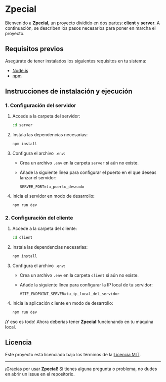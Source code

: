 # Zpecial

Bienvenido a **Zpecial**, un proyecto dividido en dos partes: **client** y **server**. A continuación, se describen los pasos necesarios para poner en marcha el proyecto.

## Requisitos previos

Asegúrate de tener instalados los siguientes requisitos en tu sistema:

- [Node.js](https://nodejs.org/)
- [npm](https://www.npmjs.com/)

## Instrucciones de instalación y ejecución

### 1. Configuración del servidor

1. Accede a la carpeta del servidor:

    ```bash
    cd server
    ```

2. Instala las dependencias necesarias:

    ```bash
    npm install
    ```

3. Configura el archivo `.env`:

    - Crea un archivo `.env` en la carpeta `server` si aún no existe.
    - Añade la siguiente línea para configurar el puerto en el que deseas lanzar el servidor:

      ```env
      SERVER_PORT=tu_puerto_deseado
      ```

4. Inicia el servidor en modo de desarrollo:

    ```bash
    npm run dev
    ```

### 2. Configuración del cliente

1. Accede a la carpeta del cliente:

    ```bash
    cd client
    ```

2. Instala las dependencias necesarias:

    ```bash
    npm install
    ```

3. Configura el archivo `.env`:

    - Crea un archivo `.env` en la carpeta `client` si aún no existe.
    - Añade la siguiente línea para configurar la IP local de tu servidor:

      ```env
      VITE_ENDPOINT_SERVER=tu_ip_local_del_servidor
      ```

4. Inicia la aplicación cliente en modo de desarrollo:

    ```bash
    npm run dev
    ```

¡Y eso es todo! Ahora deberías tener **Zpecial** funcionando en tu máquina local.

## Licencia

Este proyecto está licenciado bajo los términos de la [Licencia MIT](LICENSE).

---

¡Gracias por usar **Zpecial**! Si tienes alguna pregunta o problema, no dudes en abrir un issue en el repositorio.
